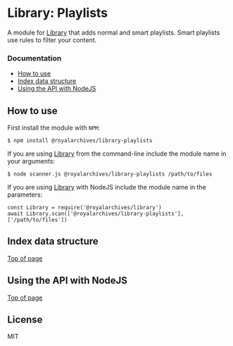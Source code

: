 # Library: Playlists

A module for [Library](https://github.com/server/library) that adds normal and smart playlists.  Smart playlists use rules to filter your content.

### Documentation

- [How to use](#how-to-use)
- [Index data structure](#index-data-structure)
- [Using the API with NodeJS](#using-the-media-index-with-nodejs)

## How to use

First install the module with `NPM`:

    $ npm install @royalarchives/library-playlists

If you are using [Library](https://github.com/server/library) from the command-line include the module name in your arguments:

    $ node scanner.js @royalarchives/library-playlists /path/to/files

If you are using [Library](https://github.com/server/library) with NodeJS include the module name in the parameters:

    const Library = require('@royalarchives/library')
    await Library.scan(['@royalarchives/library-playlists'], ['/path/to/files'])

## Index data structure

[Top of page](#documentation)

## Using the API with NodeJS

[Top of page](#documentation)

## License

MIT
